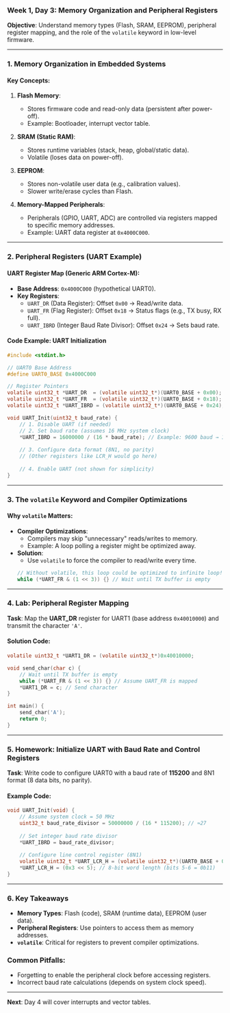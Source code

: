 ### **Week 1, Day 3: Memory Organization and Peripheral Registers**  
**Objective**: Understand memory types (Flash, SRAM, EEPROM), peripheral register mapping, and the role of the `volatile` keyword in low-level firmware.  

---

### **1. Memory Organization in Embedded Systems**  
#### **Key Concepts**:  
1. **Flash Memory**:  
   - Stores firmware code and read-only data (persistent after power-off).  
   - Example: Bootloader, interrupt vector table.  
2. **SRAM (Static RAM)**:  
   - Stores runtime variables (stack, heap, global/static data).  
   - Volatile (loses data on power-off).  
3. **EEPROM**:  
   - Stores non-volatile user data (e.g., calibration values).  
   - Slower write/erase cycles than Flash.  

4. **Memory-Mapped Peripherals**:  
   - Peripherals (GPIO, UART, ADC) are controlled via registers mapped to specific memory addresses.  
   - Example: UART data register at `0x4000C000`.  

---

### **2. Peripheral Registers (UART Example)**  
#### **UART Register Map** (Generic ARM Cortex-M):  
- **Base Address**: `0x4000C000` (hypothetical UART0).  
- **Key Registers**:  
  - `UART_DR` (Data Register): Offset `0x00` → Read/write data.  
  - `UART_FR` (Flag Register): Offset `0x18` → Status flags (e.g., TX busy, RX full).  
  - `UART_IBRD` (Integer Baud Rate Divisor): Offset `0x24` → Sets baud rate.  

#### **Code Example: UART Initialization**  
```c
#include <stdint.h>

// UART0 Base Address
#define UART0_BASE 0x4000C000

// Register Pointers
volatile uint32_t *UART_DR  = (volatile uint32_t*)(UART0_BASE + 0x00);
volatile uint32_t *UART_FR  = (volatile uint32_t*)(UART0_BASE + 0x18);
volatile uint32_t *UART_IBRD = (volatile uint32_t*)(UART0_BASE + 0x24);

void UART_Init(uint32_t baud_rate) {
    // 1. Disable UART (if needed)
    // 2. Set baud rate (assumes 16 MHz system clock)
    *UART_IBRD = 16000000 / (16 * baud_rate); // Example: 9600 baud → 104
    
    // 3. Configure data format (8N1, no parity)
    // (Other registers like LCR_H would go here)
    
    // 4. Enable UART (not shown for simplicity)
}
```  

---

### **3. The `volatile` Keyword and Compiler Optimizations**  
#### **Why `volatile` Matters**:  
- **Compiler Optimizations**:  
  - Compilers may skip "unnecessary" reads/writes to memory.  
  - Example: A loop polling a register might be optimized away.  
- **Solution**:  
  - Use `volatile` to force the compiler to read/write every time.  
  ```c
  // Without volatile, this loop could be optimized to infinite loop!
  while (*UART_FR & (1 << 3)) {} // Wait until TX buffer is empty
  ```  

---

### **4. Lab: Peripheral Register Mapping**  
**Task**: Map the **UART_DR** register for UART1 (base address `0x40010000`) and transmit the character `'A'`.  

#### **Solution Code**:  
```c
volatile uint32_t *UART1_DR = (volatile uint32_t*)0x40010000;

void send_char(char c) {
    // Wait until TX buffer is empty
    while (*UART_FR & (1 << 3)) {} // Assume UART_FR is mapped
    *UART1_DR = c; // Send character
}

int main() {
    send_char('A');
    return 0;
}
```  

---

### **5. Homework: Initialize UART with Baud Rate and Control Registers**  
**Task**: Write code to configure UART0 with a baud rate of **115200** and 8N1 format (8 data bits, no parity).  

#### **Example Code**:  
```c
void UART_Init(void) {
    // Assume system clock = 50 MHz
    uint32_t baud_rate_divisor = 50000000 / (16 * 115200); // ≈27
    
    // Set integer baud rate divisor
    *UART_IBRD = baud_rate_divisor;
    
    // Configure line control register (8N1)
    volatile uint32_t *UART_LCR_H = (volatile uint32_t*)(UART0_BASE + 0x2C);
    *UART_LCR_H = (0x3 << 5); // 8-bit word length (bits 5-6 = 0b11)
}
```  

---

### **6. Key Takeaways**  
- **Memory Types**: Flash (code), SRAM (runtime data), EEPROM (user data).  
- **Peripheral Registers**: Use pointers to access them as memory addresses.  
- **`volatile`**: Critical for registers to prevent compiler optimizations.  

### **Common Pitfalls**:  
- Forgetting to enable the peripheral clock before accessing registers.  
- Incorrect baud rate calculations (depends on system clock speed).  

---

**Next**: Day 4 will cover interrupts and vector tables.

